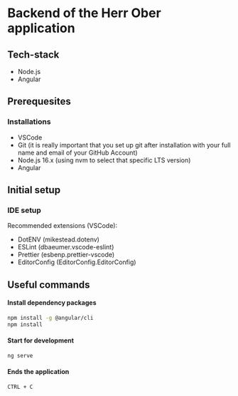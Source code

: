 # Backend of the Herr Ober application

## Tech-stack

- Node.js
- Angular

## Prerequesites

### Installations

- VSCode
- Git (it is really important that you set up git after installation with your full name and email of your GitHub
  Account)
- Node.js 16.x (using nvm to select that specific LTS version)
- Angular

## Initial setup

### IDE setup

Recommended extensions (VSCode):

- DotENV (mikestead.dotenv)
- ESLint (dbaeumer.vscode-eslint)
- Prettier (esbenp.prettier-vscode)
- EditorConfig (EditorConfig.EditorConfig)

## Useful commands

#### Install dependency packages

```bash
npm install -g @angular/cli
npm install
```

#### Start for development

```bash
ng serve
```

#### Ends the application

```
CTRL + C
```
